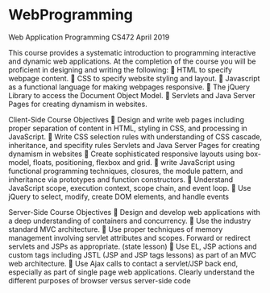 # WebProgramming
Web Application Programming
CS472
April 2019


This course provides a systematic introduction to programming interactive and dynamic web
applications.
At the completion of the course you will be proficient in designing and writing the following:
 HTML to specify webpage content.
 CSS to specify website styling and layout.
 Javascript as a functional language for making webpages responsive.
 The jQuery Library to access the Document Object Model.
 Servlets and Java Server Pages for creating dynamism in websites.

Client-Side Course Objectives
 Design and write web pages including proper separation of content in HTML, styling in CSS,
and processing in JavaScript.
 Write CSS selection rules with understanding of CSS cascade, inheritance, and specifity rules
Servlets and Java Server Pages for creating dynamism in websites
 Create sophisticated responsive layouts using box-model, floats, positioning, flexbox and grid. 
 write JavaScript using functional programming techniques, closures, the module pattern, and
inheritance via prototypes and function constructors.
 Understand JavaScript scope, execution context, scope chain, and event loop.
 Use jQuery to select, modify, create DOM elements, and handle events

Server-Side Course Objectives
 Design and develop web applications with a deep understanding of containers and concurrency.
 Use the industry standard MVC architecture.
 Use proper techniques of memory management involving servlet attributes and scopes.
Forward or redirect servlets and JSPs as appropriate. (state lesson)
 Use EL, JSP actions and custom tags including JSTL (JSP and JSP tags lessons) as part of an
MVC web architecture.
 Use Ajax calls to contact a servlet/JSP back end, especially as part of single page web
applications. Clearly understand the different purposes of browser versus server-side code
